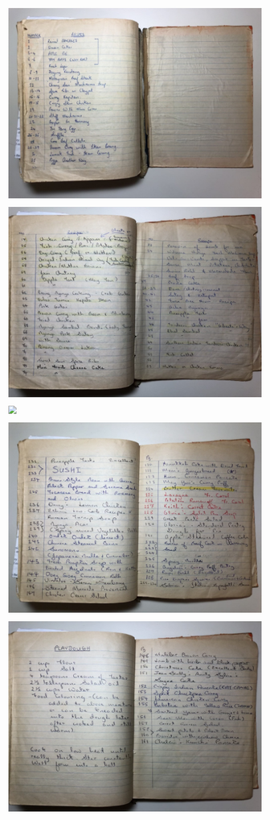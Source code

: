 ---
---

![](images/cookbook/index-1.jpg)

![](images/cookbook/index-2.jpg)

![](images/cookbook/index-3.jpg)

![](images/cookbook/index-4.jpg)

![](images/cookbook/index-5.jpg)

